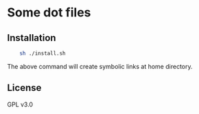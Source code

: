 # Some dot files

## Installation
```sh
    sh ./install.sh
```
The above command will create symbolic links at home directory.

## License
GPL v3.0

